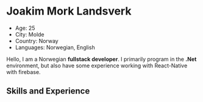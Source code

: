 # Joakim Mork Landsverk
- Age: 25
- City: Molde
- Country: Norway
- Languages: Norwegian, English

Hello, I am a Norwegian **fullstack developer**.
I primarily program in the **.Net** environment, but also have some experience working with React-Native with firebase.



## Skills and Experience
